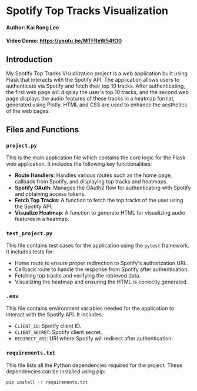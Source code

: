 # Spotify Top Tracks Visualization
#### Author: Kai Rong Lee
#### Video Demo:  https://youtu.be/MTFReW54fO0

## Introduction

My Spotify Top Tracks Visualization project is a web application built using Flask that interacts with the Spotify API. The application allows users to authenticate via Spotify and fetch their top 10 tracks. After authenticating, the first web page will display the user's top 10 tracks, and the second web page displays the audio features of these tracks in a heatmap format, generated using Plotly. HTML and CSS are used to enhance the aesthetics of the web pages.

## Files and Functions

### `project.py`

This is the main application file which contains the core logic for the Flask web application. It includes the following key functionalities:

- **Route Handlers**: Handles various routes such as the home page, callback from Spotify, and displaying top tracks and heatmaps.
- **Spotify OAuth**: Manages the OAuth2 flow for authenticating with Spotify and obtaining access tokens.
- **Fetch Top Tracks**: A function to fetch the top tracks of the user using the Spotify API.
- **Visualize Heatmap**: A function to generate HTML for visualizing audio features in a heatmap.

### `test_project.py`

This file contains test cases for the application using the `pytest` framework. It includes tests for:

- Home route to ensure proper redirection to Spotify's authorization URL.
- Callback route to handle the response from Spotify after authentication.
- Fetching top tracks and verifying the retrieved data.
- Visualizing the heatmap and ensuring the HTML is correctly generated.

### `.env`

This file contains environment variables needed for the application to interact with the Spotify API. It includes:

- `CLIENT_ID`: Spotify client ID.
- `CLIENT_SECRET`: Spotify client secret.
- `REDIRECT_URI`: URI where Spotify will redirect after authentication.

### `requirements.txt`

This file lists all the Python dependencies required for the project. These dependencies can be installed using pip:

```bash
pip install -r requirements.txt
